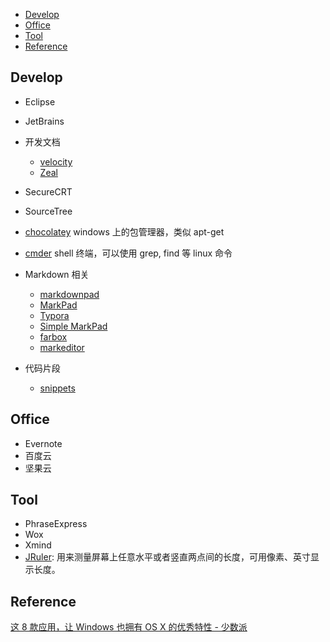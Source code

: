 
<!-- MarkdownTOC -->

- [Develop](#develop)
- [Office](#office)
- [Tool](#tool)
- [Reference](#reference)

<!-- /MarkdownTOC -->


## Develop

- Eclipse
- JetBrains 
- 开发文档
	- [velocity](https://velocity.silverlakesoftware.com/)
	- [Zeal](https://zealdocs.org/)
- SecureCRT
- SourceTree
- [chocolatey](https://chocolatey.org/) windows 上的包管理器，类似 apt-get
- [cmder](https://github.com/cmderdev/cmder) shell 终端，可以使用 grep, find 等 linux 命令



- Markdown 相关
	- [markdownpad](http://markdownpad.com/)
	- [MarkPad](https://github.com/Code52/DownmarkerWPF)
	- [Typora](https://www.typora.io/)
	- [Simple MarkPad](http://simple-markpad.qiniudn.com/)
	- [farbox](https://www.farbox.com/service/app/desktop_editor)
	- [markeditor](http://markeditor.farbox.com/)




- 代码片段
	- [snippets](http://snippets.me/)


## Office
- Evernote
- 百度云
- 坚果云



## Tool
- PhraseExpress
- Wox
- Xmind
- [JRuler](http://www.spadixbd.com/jruler/): 用来测量屏幕上任意水平或者竖直两点间的长度，可用像素、英寸显示长度。


## Reference

[这 8 款应用，让 Windows 也拥有 OS X 的优秀特性 - 少数派](http://sspai.com/34288)



